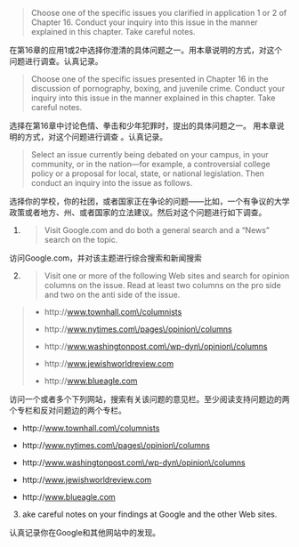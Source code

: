 > Choose one of the specific issues you clarified in application 1 or 2 of Chapter 16. Conduct your inquiry into this issue in the manner explained in this chapter. Take careful notes.

在第16章的应用1或2中选择你澄清的具体问题之一。用本章说明的方式，对这个问题进行调查。认真记录。

> Choose one of the specific issues presented in Chapter 16 in the discussion of pornography, boxing, and juvenile crime.  Conduct your inquiry into this issue in the manner explained in this chapter. Take careful notes.

选择在第16章中讨论色情、拳击和少年犯罪时，提出的具体问题之一。 用本章说明的方式，对这个问题进行调查 。认真记录。

> Select an issue currently being debated on your campus, in your community, or in the nation—for example, a controversial  college policy or a proposal for local, state, or national legislation. Then conduct an inquiry into the issue as follows.

选择你的学校，你的社团，或者国家正在争论的问题——比如，一个有争议的大学政策或者地方、州、或者国家的立法建议。然后对这个问题进行如下调查。

1. > Visit  Google.com and do both a general search and a “News” search on the topic.

  访问Google.com，并对该主题进行综合搜索和新闻搜索

2. > Visit one or more of the following Web sites and search for opinion columns on the issue. Read at least two columns on the pro  side and two on the anti side of the issue.
  > 
  > * http:\/\/www.townhall.com\/columnists
  > 
  > * http:\/\/www.nytimes.com\/pages\/opinion\/columns
  > 
  > * http:\/\/www.washingtonpost.com\/wp-dyn\/opinion\/columns
  > 
  > * http:\/\/www.jewishworldreview.com
  > 
  > * http:\/\/www.blueagle.com

  访问一个或者多个下列网站，搜索有关该问题的意见栏。至少阅读支持问题边的两个专栏和反对问题边的两个专栏。

  * http:\/\/www.townhall.com\/columnists

  * http:\/\/www.nytimes.com\/pages\/opinion\/columns

  * http:\/\/www.washingtonpost.com\/wp-dyn\/opinion\/columns

  * http:\/\/www.jewishworldreview.com

  * http:\/\/www.blueagle.com


3. ake careful notes on your findings at Google and the other Web sites.

  认真记录你在Google和其他网站中的发现。

